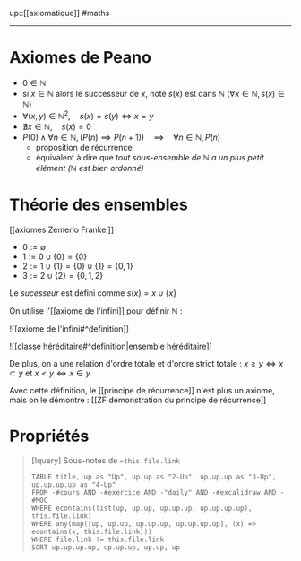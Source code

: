 up::[[axiomatique]]
#maths

---

# Axiomes de Peano
 - $0 \in \mathbb{N}$
 - si $x \in \mathbb{N}$ alors le successeur de $x$, noté $s(x)$ est dans $\mathbb{N}$ ($\forall x \in \mathbb{N}, s(x) \in \mathbb{N}$)
 - $\forall (x, y) \in \mathbb{N}^{2}, \quad s(x) = s(y) \iff x = y$
 - $\nexists x \in \mathbb{N}, \quad s(x) = 0$
 - $P(0) \wedge \forall n \in \mathbb{N}, (P(n) \implies P(n+1)) \quad \implies \quad \forall n \in \mathbb{N}, P(n)$
     - proposition de récurrence
     - équivalent à dire que _tout sous-ensemble de $\mathbb{N}$ a un plus petit élément ($\mathbb{N}$ est bien ordonné)_

# Théorie des ensembles
[[axiomes Zemerlo Frankel]]

 - $0 := \emptyset$
 - $1 := 0 \cup \{ 0 \} = \{ 0 \}$
 - $2 := 1 \cup \{ 1 \} = \{ 0 \} \cup \{ 1 \} = \{ 0,1 \}$
 - $3 := 2 \cup \{ 2 \} = \{ 0, 1, 2 \}$
 
Le _sucesseur_ est défini comme $s(x) = x \cup \{ x \}$

On utilise l'[[axiome de l'infini]] pour définir $\mathbb{N}$ :

![[axiome de l'infini#^definition]]

![[classe héréditaire#^definition|ensemble héréditaire]]

De plus, on a une relation d'ordre totale et d'ordre strict totale : $x \geq y \iff x \subset y$ et $x < y \iff x \in y$

Avec cette définition, le [[principe de récurrence]] n'est plus un axiome, mais on le démontre : [[ZF démonstration du principe de récurrence]]

# Propriétés

> [!query] Sous-notes de `=this.file.link`
> ```dataview
> TABLE title, up as "Up", up.up as "2-Up", up.up.up as "3-Up", up.up.up.up as "4-Up"
> FROM -#cours AND -#exercice AND -"daily" AND -#excalidraw AND -#MOC
> WHERE econtains(list(up, up.up, up.up.up, up.up.up.up), this.file.link)
> WHERE any(map([up, up.up, up.up.up, up.up.up.up], (x) => econtains(x, this.file.link)))
> WHERE file.link != this.file.link
> SORT up.up.up.up, up.up.up, up.up, up
> ```


